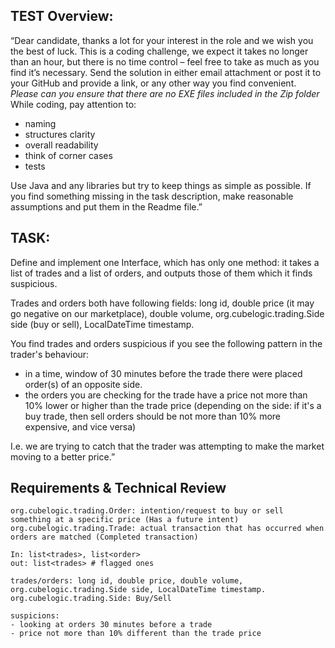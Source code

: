 ## TEST Overview:

“Dear candidate, thanks a lot for your interest in the role and we wish you the best of luck.
This is a coding challenge, we expect it takes no longer than an hour, but there is no time control – feel free to take as much as you find it’s necessary.
Send the solution in either email attachment or post it to your GitHub and provide a link, or any other way you find convenient. 
*Please can you ensure that there are no EXE files included in the Zip folder*
While coding, pay attention to:
- naming
- structures clarity
- overall readability
- think of corner cases
- tests

Use Java and any libraries but try to keep things as simple as possible.
If you find something missing in the task description, make reasonable assumptions and put them in the Readme file.”

## TASK:

Define and implement one Interface, which has only one method: 
it takes a list of trades and a list of orders, and outputs those of them which it finds suspicious.

Trades and orders both have following fields: long id, double price (it may go negative on our marketplace), double volume, org.cubelogic.trading.Side side (buy or sell), LocalDateTime timestamp.

You find trades and orders suspicious if you see the following pattern in the trader's behaviour:
- in a time, window of 30 minutes before the trade there were placed order(s) of an opposite side.
- the orders you are checking for the trade have a price not more than 10% lower or higher than the trade price 
 (depending on the side: if it's a buy trade, then sell orders should be not more than 10% more expensive, and vice versa)

I.e. we are trying to catch that the trader was attempting to make the market moving to a better price.”

## Requirements & Technical Review

```
org.cubelogic.trading.Order: intention/request to buy or sell something at a specific price (Has a future intent)
org.cubelogic.trading.Trade: actual transaction that has occurred when orders are matched (Completed transaction)

In: list<trades>, list<order>
out: list<trades> # flagged ones 

trades/orders: long id, double price, double volume, org.cubelogic.trading.Side side, LocalDateTime timestamp.
org.cubelogic.trading.Side: Buy/Sell

suspicions:
- looking at orders 30 minutes before a trade
- price not more than 10% different than the trade price 
```